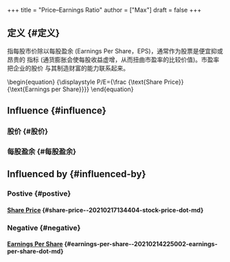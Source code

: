 +++
title = "Price–Earnings Ratio"
author = ["Max"]
draft = false
+++

## 定义 {#定义}

指每股市价除以每股盈余 (Earnings Per Share，EPS)，通常作为股票是便宜抑或昂贵的
指标 (通货膨胀会使每股收益虚增，从而扭曲市盈率的比较价值)。市盈率把企业的股价
与其制造财富的能力联系起来。

\begin{equation}
{\displaystyle P/E={\frac {\text{Share Price}}{\text{Earnings per Share}}}}
\end{equation}


## Influence {#influence}


### 股价 {#股价}


### 每股盈余 {#每股盈余}


## Influenced by {#influenced-by}


### Postive {#postive}


#### [Share Price](20210217134404-stock_price.md) {#share-price--20210217134404-stock-price-dot-md}


### Negative {#negative}


#### [Earnings Per Share](20210214225002-earnings_per_share.md) {#earnings-per-share--20210214225002-earnings-per-share-dot-md}
